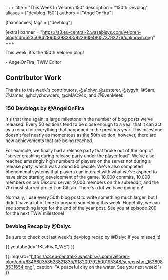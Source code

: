 +++
title = "This Week In Veloren 150"
description = "150th Devblog"
aliases = ["devblog-150"]
authors = ["AngelOnFira"]

[taxonomies]
tags = ["devblog"]

[extra]
banner = "https://s3.eu-central-2.wasabisys.com/veloren-blog/cdn/523568428905398283/922609480573792276/unknown.png"
+++

This week, it's the 150th Veloren blog!

\- AngelOnFira, TWiV Editor

## Contributor Work

Thanks to this week's contributors, @a1phyr, @zesterer, @tygyh, @Sam, @James,
@holychowders, @xMAC94x, and @EvenMeek!

### 150 Devblogs by @AngelOnFira

It's that time again; a large milestone in the number of blog posts we've
released! Every 50 editions tend to be close enough to a year that it can act
as a recap for everything that happened in the previous year. This milestone
doesn't feel nearly as momentous as the 50th edition, however, there are new
achievements that are being reached.

For example, we finally had a release party that broke out of the loop of
"server crashing during release party under the player load". We've also reached
amazingly high numbers of players on the server not during a release party,
which was around 90 people. We've also completed phenomenal systems that players
can interact with what we've aspired to have since starting development of the
game. 10,000 commits, 10,000 members on our Discord server, 9,000 members on the
subreddit, and the 7th most starred project on GitLab. There's a lot we have going on!

Normally, I use every 50th blog post to write something much larger, but I
didn't have a lot of time to prepare something this week. Hopefully, we can see
something large for the end of the year post. See you at episode 200 for the
next TWiV milestone!

### Devblog Recap by @Dalyc

Be sure to check out last week's devblog recap by @Dalyc if you missed it!

{{ youtube(id="1KLvFVJ0_WE") }}

{{
  img(src="https://s3.eu-central-2.wasabisys.com/veloren-blog/cdn/634860358623821835/918209792500195348/screenshot_1638988531654.png",
  caption="A peaceful city on the water. See you next week!")
}}
